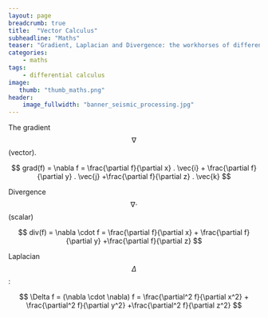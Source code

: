 ```yaml
---
layout: page
breadcrumb: true
title:  "Vector Calculus"
subheadline: "Maths"
teaser: "Gradient, Laplacian and Divergence: the workhorses of differential calculus."
categories:
    - maths
tags:
    - differential calculus
image:
   thumb: "thumb_maths.png"
header:
    image_fullwidth: "banner_seismic_processing.jpg"
---
```



The gradient $$\nabla$$ (vector).

$$
grad(f) = \nabla  f = \frac{\partial f}{\partial x} . \vec{i} + \frac{\partial f}{\partial y} . \vec{j} +\frac{\partial f}{\partial z} . \vec{k}
$$

Divergence $$\nabla \cdot$$ (scalar)

$$
 div(f) =  \nabla \cdot  f = \frac{\partial f}{\partial x} + \frac{\partial f}{\partial y} +\frac{\partial f}{\partial z}
$$

Laplacian $$\Delta$$ :

$$
 \Delta f = (\nabla \cdot \nabla)  f = \frac{\partial^2 f}{\partial x^2} + \frac{\partial^2 f}{\partial y^2} +\frac{\partial^2 f}{\partial z^2}
$$
